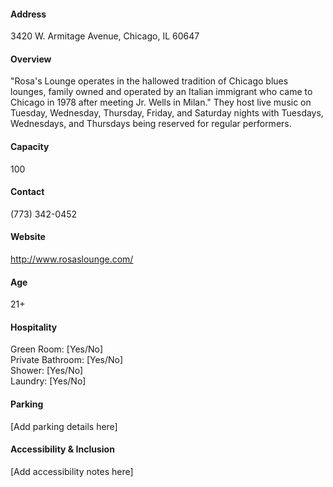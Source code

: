 #### Address

3420 W. Armitage Avenue, Chicago, IL 60647

#### Overview

"Rosa's Lounge operates in the hallowed tradition of Chicago blues lounges, family owned and operated by an Italian immigrant who came to Chicago in 1978 after meeting Jr. Wells in Milan." They host live music on Tuesday, Wednesday, Thursday, Friday, and Saturday nights with Tuesdays, Wednesdays, and Thursdays being reserved for regular performers.

#### Capacity

100

#### Contact

(773) 342-0452

#### Website

http://www.rosaslounge.com/

#### Age

21+

#### Hospitality

Green Room: [Yes/No]  
Private Bathroom: [Yes/No]  
Shower: [Yes/No]  
Laundry: [Yes/No]

#### Parking

[Add parking details here]

#### Accessibility & Inclusion

[Add accessibility notes here]
